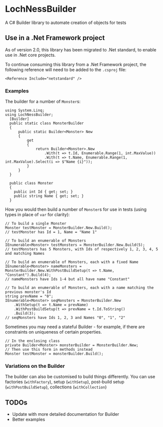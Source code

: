 # LochNessBuilder
A C# Builder library to automate creation of objects for tests

## Use in a .Net Framework project

As of version 2.0, this library has been migrated to .Net standard, to enable use in .Net core projects.

To continue consuming this library from a .Net Framework project, the following reference will need to be added to the `.csproj` file:

`<Reference Include="netstandard" />`

### Examples
The builder for a number of `Monster`s:
```
using System.Linq;
using LochNessBuilder;
  [Builder]
  public static class MonsterBuilder
  {
      public static Builder<Monster> New
      {
          get
          {
              return Builder<Monster>.New
                  .With(t => t.Id, Enumerable.Range(1, int.MaxValue))
                  .With(t => t.Name, Enumerable.Range(1, int.MaxValue).Select(i => $"Name {i}"));
          }
      }
  }
  
  public class Monster
  {
    public int Id { get; set; }
    public string Name { get; set; }
  }
```
How you would then build a number of `Monster`s for use in tests (using types in place of `var` for clarity):
```
// To build a single Monster
Monster testMonster = MonsterBuilder.New.Build();
// testMonster has Id = 1, Name = "Name 1"
```
```
// To build an enumerable of Monsters
IEnumerable<Monster> testMonsters = MonsterBuilder.New.Build(5);
// testMonsters has 5 Monsters, with Ids of respectively 1, 2, 3, 4, 5 and matching Names
```
```
// To build an enumerable of Monsters, each with a fixed Name
IEnumerable<Monster> nameMonsters = MonsterBuilder.New.WithPostBuildSetup(t => t.Name, "Constant").Build(4);
// nameMonsters have Ids 1-4 but all have name "Constant"
```
```
// To build an enumerable of Monsters, each with a name matching the previous monster's Id
string prevName = "0";
IEnumerable<Monster> seqMonsters = MonsterBuilder.New
    .WithSetup(t => t.Name = prevName)
    .WithPostBuildSetup(t => prevName = t.Id.ToString()
    .Build(3);
// seqMonsters have Ids 1, 2, 3 and Names "0", "1", "2"
```
Sometimes you may need a stateful Builder - for example, if there are constraints on uniqueness of certain properties. 
```
// In the enclosing class
private Builder<Monster> monsterBuilder = MonsterBuilder.New;
// Then use this form in methods instead
Monster testMonster = monsterBuilder.Build();
```
### Variations on the Builder
The builder can also be customised to build things differently. You can use factories (`withFactory`), setup (`withSetup`), post-build setup (`withPostBuildSetup`), collections (`withCollection`)

## TODOs
* Update with more detailed documentation for Builder
* Better examples
